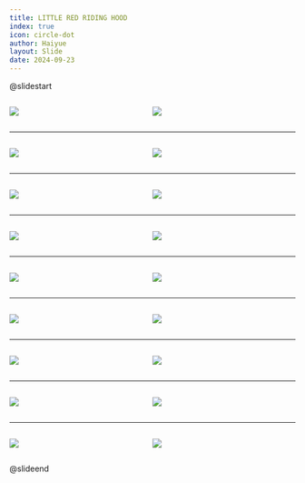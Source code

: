 ```yaml
---
title: LITTLE RED RIDING HOOD
index: true
icon: circle-dot
author: Haiyue
layout: Slide
date: 2024-09-23
---
```

 
@slidestart

<div style="display:flex">
<div style="flex:1">

![](/reading/english/Level-L/LITTLE%20RED%20RIDING%20HOOD/001.webp)
</div>
<div style="flex:1">

![](/reading/english/Level-L/LITTLE%20RED%20RIDING%20HOOD/002.webp)
</div>
</div>

---

<div style="display:flex">
<div style="flex:1">

![](/reading/english/Level-L/LITTLE%20RED%20RIDING%20HOOD/003.webp)
</div>
<div style="flex:1">

![](/reading/english/Level-L/LITTLE%20RED%20RIDING%20HOOD/004.webp)
</div>
</div>

---

<div style="display:flex">
<div style="flex:1">

![](/reading/english/Level-L/LITTLE%20RED%20RIDING%20HOOD/005.webp)
</div>
<div style="flex:1">

![](/reading/english/Level-L/LITTLE%20RED%20RIDING%20HOOD/006.webp)
</div>
</div>

---

<div style="display:flex">
<div style="flex:1">

![](/reading/english/Level-L/LITTLE%20RED%20RIDING%20HOOD/007.webp)
</div>
<div style="flex:1">

![](/reading/english/Level-L/LITTLE%20RED%20RIDING%20HOOD/008.webp)
</div>
</div>

---

<div style="display:flex">
<div style="flex:1">

![](/reading/english/Level-L/LITTLE%20RED%20RIDING%20HOOD/009.webp)
</div>
<div style="flex:1">

![](/reading/english/Level-L/LITTLE%20RED%20RIDING%20HOOD/010.webp)
</div>
</div>

---

<div style="display:flex">
<div style="flex:1">

![](/reading/english/Level-L/LITTLE%20RED%20RIDING%20HOOD/011.webp)
</div>
<div style="flex:1">

![](/reading/english/Level-L/LITTLE%20RED%20RIDING%20HOOD/012.webp)
</div>
</div>

---

<div style="display:flex">
<div style="flex:1">

![](/reading/english/Level-L/LITTLE%20RED%20RIDING%20HOOD/013.webp)
</div>
<div style="flex:1">

![](/reading/english/Level-L/LITTLE%20RED%20RIDING%20HOOD/014.webp)
</div>
</div>

---

<div style="display:flex">
<div style="flex:1">

![](/reading/english/Level-L/LITTLE%20RED%20RIDING%20HOOD/015.webp)
</div>
<div style="flex:1">

![](/reading/english/Level-L/LITTLE%20RED%20RIDING%20HOOD/016.webp)
</div>
</div>

---

<div style="display:flex">
<div style="flex:1">

![](/reading/english/Level-L/LITTLE%20RED%20RIDING%20HOOD/017.webp)
</div>
<div style="flex:1">

![](/reading/english/Level-L/LITTLE%20RED%20RIDING%20HOOD/018.webp)
</div>
</div>

@slideend